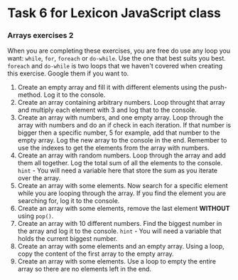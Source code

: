 # Task 6 for Lexicon JavaScript class

### Arrays exercises 2

When you are completing these exercises, you are free do use any loop you want: `while`, `for`, `foreach` or `do-while`. Use the one that best suits you best. `foreach` and `do-while` is two loops that we haven't covered when creating this exercise. Google them if you want to. 

1. Create an empty array and fill it with different elements using the push-method. Log it to the console.
2. Create an array containing arbitrary numbers. Loop throught that array and multiply each element with 3 and log that to the console.
3. Create an array with numbers, and one empty array. Loop through the array with numbers and do an if check in each iteration. If that number is bigger then a specific number, 5 for example, add that number to the empty array. Log the new array to the console in the end. Remember to use the indexes to get the elements from the array with numbers.
4. Create an array with random numbers. Loop through the array and add them all together. Log the total sum of all the elements to the console. `hint` - You will need a variable here that store the sum as you iterate over the array.
5. Create an array with some elements. Now search for a specific element while you are looping through the array. If you find the element you are searching for, log it to the console. 
6. Create an array with some elements, remove the last element **WITHOUT** using `pop()`. 
7. Create an array with 10 different numbers. Find the biggest number in the array and log it to the console. `hint` - You will need a variable that holds the current biggest number.
8. Create an array with some elements and an empty array. Using a loop, copy the content of the first array to the empty array.
9. Create an array with some elements. Use a loop to empty the entire array so there are no elements left in the end.